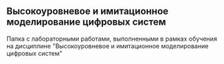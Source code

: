 ## Высокоуровневое и имитационное моделирование цифровых систем
Папка с лабораторными работами, выполненными в рамках обучения на дисциплине "Высокоуровневое и имитационное моделирование цифровых систем"
